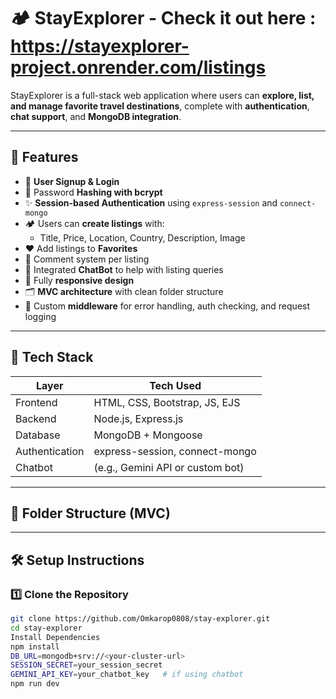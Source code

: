 # 🏕 StayExplorer - Check it out here : https://stayexplorer-project.onrender.com/listings

StayExplorer is a full-stack web application where users can **explore, list, and manage favorite travel destinations**, complete with **authentication**, **chat support**, and **MongoDB integration**.

---

## 🌟 Features

- 🧾 **User Signup & Login**
- 🔐 Password **Hashing with bcrypt**
- ✨ **Session-based Authentication** using `express-session` and `connect-mongo`
- 🏕 Users can **create listings** with:
  - Title, Price, Location, Country, Description, Image
- ❤️ Add listings to **Favorites**
- 💬 Comment system per listing
- 🤖 Integrated **ChatBot** to help with listing queries
- 📱 Fully **responsive design**
- 🗂️ **MVC architecture** with clean folder structure
- 🧰 Custom **middleware** for error handling, auth checking, and request logging

---

## 🔧 Tech Stack

| Layer         | Tech Used                       |
|--------------|----------------------------------|
| Frontend     | HTML, CSS, Bootstrap, JS, EJS    |
| Backend      | Node.js, Express.js              |
| Database     | MongoDB + Mongoose               |
| Authentication | express-session, connect-mongo |
| Chatbot      | (e.g., Gemini API or custom bot) |

---

## 📂 Folder Structure (MVC)


---

## 🛠 Setup Instructions

### 1️⃣ Clone the Repository

```bash
git clone https://github.com/Omkarop0808/stay-explorer.git
cd stay-explorer
Install Dependencies
npm install
DB_URL=mongodb+srv://<your-cluster-url>
SESSION_SECRET=your_session_secret
GEMINI_API_KEY=your_chatbot_key   # if using chatbot
npm run dev

